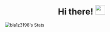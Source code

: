 # <h1 align="center">Hi there!</a> <img src="https://github.com/blackcater/blackcater/raw/main/images/Hi.gif" height="32"/></h1>

![bla1z3198's Stats](https://github-readme-stats.vercel.app/api?username=bla1z3198&theme=highcontrast&show_icons=true&hide_border=true&count_private=true)
